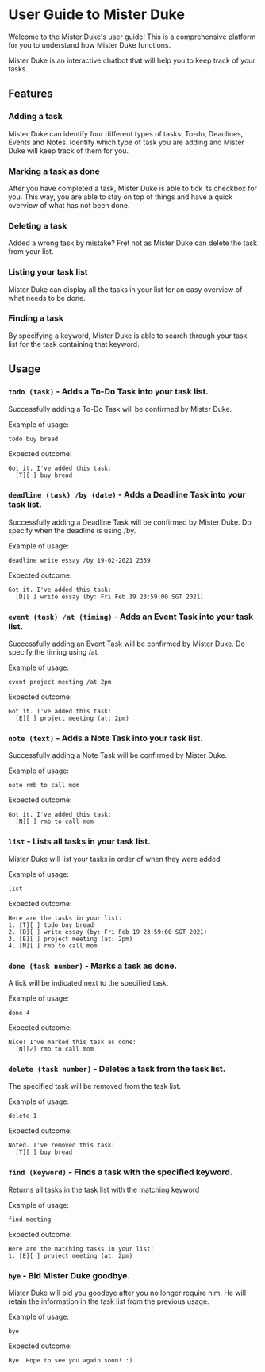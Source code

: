 # User Guide to Mister Duke

Welcome to the Mister Duke's user guide! This is a comprehensive platform for you to understand how Mister Duke functions.

Mister Duke is an interactive chatbot that will help you to keep track of your tasks.



## Features

### Adding a task 
Mister Duke can identify four different types of tasks: To-do, Deadlines, Events and Notes. Identify which type of task you are adding and Mister Duke will keep track of them for you.

### Marking a task as done
After you have completed a task, Mister Duke is able to tick its checkbox for you. This way, you are able to stay on top of things and have a quick overview of what has not been done.

### Deleting a task
Added a wrong task by mistake? Fret not as Mister Duke can delete the task from your list.

### Listing your task list
Mister Duke can display all the tasks in your list for an easy overview of what needs to be done.

### Finding a task
By specifying a keyword, Mister Duke is able to search through your task list for the task containing that keyword.
## Usage

### `todo (task)` - Adds a To-Do Task into your task list.

Successfully adding a To-Do Task will be confirmed by Mister Duke.

Example of usage: 

`todo buy bread`

Expected outcome:

```
Got it. I've added this task: 
  [T][ ] buy bread
```

### `deadline (task) /by (date)` - Adds a Deadline Task into your task list.

Successfully adding a Deadline Task will be confirmed by Mister Duke. Do specify when the deadline is using /by.

Example of usage:

`deadline write essay /by 19-02-2021 2359`

Expected outcome:

```
Got it. I've added this task:
  [D][ ] write essay (by: Fri Feb 19 23:59:00 SGT 2021)
```

### `event (task) /at (timing)` - Adds an Event Task into your task list.

Successfully adding an Event Task will be confirmed by Mister Duke. Do specify the timing using /at.

Example of usage:

`event project meeting /at 2pm`

Expected outcome:

```
Got it. I've added this task: 
  [E][ ] project meeting (at: 2pm)
```

### `note (text)` - Adds a Note Task into your task list.

Successfully adding a Note Task will be confirmed by Mister Duke.

Example of usage:

`note rmb to call mom`

Expected outcome:

```
Got it. I've added this task: 
  [N][ ] rmb to call mom
```

### `list` - Lists all tasks in your task list.

Mister Duke will list your tasks in order of when they were added.

Example of usage:

`list`

Expected outcome:

```
Here are the tasks in your list: 
1. [T][ ] todo buy bread 
2. [D][ ] write essay (by: Fri Feb 19 23:59:00 SGT 2021) 
3. [E][ ] project meeting (at: 2pm) 
4. [N][ ] rmb to call mom
```

### `done (task number)` - Marks a task as done.

A tick will be indicated next to the specified task.

Example of usage:

`done 4`

Expected outcome:

```
Nice! I've marked this task as done: 
  [N][✓] rmb to call mom
```

### `delete (task number)` - Deletes a task from the task list. 

The specified task will be removed from the task list.

Example of usage:

`delete 1`

Expected outcome:

```
Noted. I've removed this task:
  [T][ ] buy bread
```

### `find (keyword)` - Finds a task with the specified keyword.

Returns all tasks in the task list with the matching keyword

Example of usage:

`find meeting`

Expected outcome:

```
Here are the matching tasks in your list: 
1. [E][ ] project meeting (at: 2pm)
```

### `bye` - Bid Mister Duke goodbye.

Mister Duke will bid you goodbye after you no longer require him. He will retain the information in the task list from the previous usage.

Example of usage:

`bye`

Expected outcome:

`Bye. Hope to see you again soon! :)`
